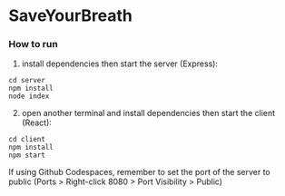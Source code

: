 # SaveYourBreath

### How to run
1. install dependencies then start the server (Express):
```shell
cd server
npm install
node index
```
2. open another terminal and install dependencies then start the client (React):
``` shell
cd client
npm install
npm start
```

If using Github Codespaces, remember to set the port of the server to public (Ports > Right-click 8080 > Port Visibility > Public)